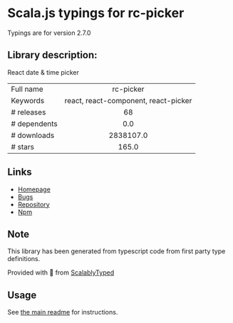 
# Scala.js typings for rc-picker

Typings are for version 2.7.0

## Library description:
React date & time picker

|                    |                 |
| ------------------ | :-------------: |
| Full name          | rc-picker |
| Keywords           | react, react-component, react-picker |
| # releases         | 68 |
| # dependents       | 0.0 |
| # downloads        | 2838107.0 |
| # stars            | 165.0 |

## Links
- [Homepage](https://react-component.github.io/picker)
- [Bugs](http://github.com/react-component/picker/issues)
- [Repository](https://github.com/react-component/picker)
- [Npm](https://www.npmjs.com/package/rc-picker)
    


## Note
This library has been generated from typescript code from first party type definitions.

Provided with :purple_heart: from [ScalablyTyped](https://github.com/oyvindberg/ScalablyTyped)

## Usage
See [the main readme](../../readme.md) for instructions.



